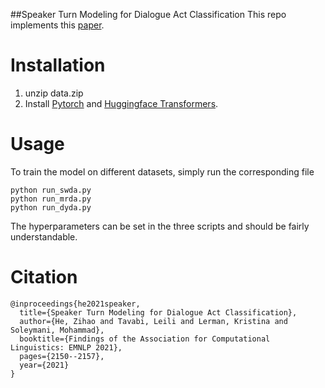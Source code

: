 ##Speaker Turn Modeling for Dialogue Act Classification
This repo implements this [paper](https://aclanthology.org/2021.findings-emnlp.185/).

# Installation
1. unzip data.zip
3. Install [Pytorch](https://pytorch.org/get-started/locally/) and [Huggingface Transformers](https://huggingface.co/docs/transformers/installation).


# Usage
To train the model on different datasets, simply run the corresponding file
```angular2html
python run_swda.py
python run_mrda.py
python run_dyda.py
```

The hyperparameters can be set in the three scripts and should be fairly understandable.


# Citation
```angular2html
@inproceedings{he2021speaker,
  title={Speaker Turn Modeling for Dialogue Act Classification},
  author={He, Zihao and Tavabi, Leili and Lerman, Kristina and Soleymani, Mohammad},
  booktitle={Findings of the Association for Computational Linguistics: EMNLP 2021},
  pages={2150--2157},
  year={2021}
}
```